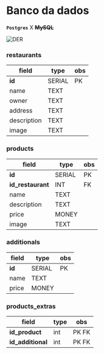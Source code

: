 # **Banco da dados**

**`Postgres`** X ~~**MySQL**~~

![DER](./images/DER.jpg)

### restaurants

| field       | type   | obs |
| ----------- | ------ | --- |
| **id**      | SERIAL | PK  |
| name        | TEXT   |     |
| owner       | TEXT   |     |
| address     | TEXT   |     |
| description | TEXT   |     |
| image       | TEXT   |     |

### products

| field             | type   | obs |
| ----------------- | ------ | --- |
| **id**            | SERIAL | PK  |
| **id_restaurant** | INT    | FK  |
| name              | TEXT   |     |
| description       | TEXT   |     |
| price             | MONEY  |     |
| image             | TEXT   |     |

### additionals

| field  | type   | obs |
| ------ | ------ | --- |
| **id** | SERIAL | PK  |
| name   | TEXT   |     |
| price  | MONEY  |     |

### products_extras

| field             | type | obs   |
| ----------------- | ---- | ----- |
| **id_product**    | int  | PK FK |
| **id_additional** | int  | PK FK |
